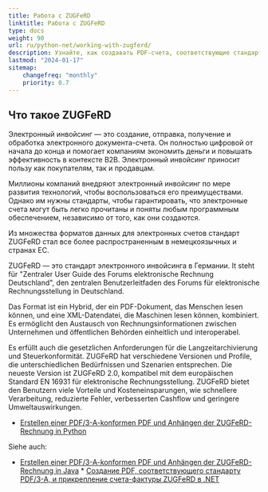 ```yaml
---
title: Работа с ZUGFeRD  
linktitle: Работа с ZUGFeRD  
type: docs  
weight: 90  
url: ru/python-net/working-with-zugferd/  
description: Узнайте, как создавать PDF-счета, соответствующие стандарту ZUGFeRD, используя Aspose.PDF для Java  
lastmod: "2024-01-17"  
sitemap:  
    changefreq: "monthly"  
    priority: 0.7  
---
```

## Что такое ZUGFeRD

Электронный инвойсинг — это создание, отправка, получение и обработка электронного документа-счета. Он полностью цифровой от начала до конца и помогает компаниям экономить деньги и повышать эффективность в контексте B2B. Электронный инвойсинг приносит пользу как покупателям, так и продавцам.

Миллионы компаний внедряют электронный инвойсинг по мере развития технологий, чтобы воспользоваться его преимуществами. Однако им нужны стандарты, чтобы гарантировать, что электронные счета могут быть легко прочитаны и поняты любым программным обеспечением, независимо от того, как они создаются.

Из множества форматов данных для электронных счетов стандарт ZUGFeRD стал все более распространенным в немецкоязычных и странах ЕС.

ZUGFeRD — это стандарт электронного инвойсинга в Германии.
 It steht für "Zentraler User Guide des Forums elektronische Rechnung Deutschland", den zentralen Benutzerleitfaden des Forums für elektronische Rechnungsstellung in Deutschland.

Das Format ist ein Hybrid, der ein PDF-Dokument, das Menschen lesen können, und eine XML-Datendatei, die Maschinen lesen können, kombiniert. Es ermöglicht den Austausch von Rechnungsinformationen zwischen Unternehmen und öffentlichen Behörden einheitlich und interoperabel.

Es erfüllt auch die gesetzlichen Anforderungen für die Langzeitarchivierung und Steuerkonformität. ZUGFeRD hat verschiedene Versionen und Profile, die unterschiedlichen Bedürfnissen und Szenarien entsprechen. Die neueste Version ist ZUGFeRD 2.0, kompatibel mit dem europäischen Standard EN 16931 für elektronische Rechnungsstellung.
ZUGFeRD bietet den Benutzern viele Vorteile und Kosteneinsparungen, wie schnellere Verarbeitung, reduzierte Fehler, verbesserten Cashflow und geringere Umweltauswirkungen.

* [Erstellen einer PDF/3-A-konformen PDF und Anhängen der ZUGFeRD-Rechnung in Python](/pdf/python-net/attach-zugferd/)

Siehe auch:

* [Erstellen einer PDF/3-A-konformen PDF und Anhängen der ZUGFeRD-Rechnung in Java](/pdf/java/attach-zugferd/) * [Создание PDF, соответствующего стандарту PDF/3-A, и прикрепление счета-фактуры ZUGFeRD в .NET](/pdf/net/attach-zugferd/)